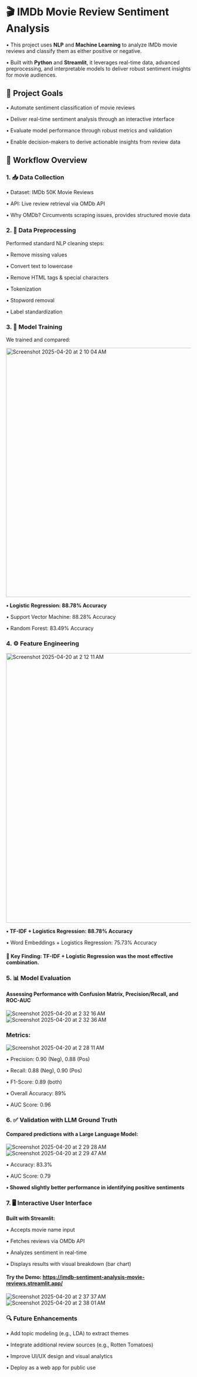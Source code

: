 # 🎬 IMDb Movie Review Sentiment Analysis

•	This project uses **NLP** and **Machine Learning** to analyze IMDb movie reviews and classify them as either positive or negative. 

•	Built with **Python** and **Streamlit**, it leverages real-time data, advanced preprocessing, and interpretable models to deliver robust sentiment insights for movie audiences.

## **📌 Project Goals**

•	Automate sentiment classification of movie reviews

•	Deliver real-time sentiment analysis through an interactive interface

•	Evaluate model performance through robust metrics and validation

•	Enable decision-makers to derive actionable insights from review data


## **🧠 Workflow Overview**

  ### **1. 	📥 Data Collection**
  
•	Dataset: IMDb 50K Movie Reviews

•	API: Live review retrieval via OMDb API

•	Why OMDb? Circumvents scraping issues, provides structured movie data



### **2. 🧹 Data Preprocessing**

Performed standard NLP cleaning steps:


•	Remove missing values


•	Convert text to lowercase


•	Remove HTML tags & special characters


•	Tokenization


•	Stopword removal


•	Label standardization


### **3. 🤖 Model Training**

We trained and compared:

<img width="678" alt="Screenshot 2025-04-20 at 2 10 04 AM" src="https://github.com/user-attachments/assets/d896344f-b72b-4352-9d9a-6aa8d375a10a" />


**•	Logistic Regression: 88.78% Accuracy**

•	Support Vector Machine: 88.28% Accuracy

•	Random Forest: 83.49% Accuracy

###  **4. ⚙️ Feature Engineering**

<img width="734" alt="Screenshot 2025-04-20 at 2 12 11 AM" src="https://github.com/user-attachments/assets/11ab7f3b-c077-4e83-915e-d2d22ea3a6df" />

**•	TF-IDF + Logistics Regression: 88.78% Accuracy**

•	Word Embeddings + Logistics Regression: 75.73% Accuracy

#### 🔑 Key Finding: TF-IDF + Logistic Regression was the most effective combination.



### **5. 📊 Model Evaluation**

#### **Assessing Performance with Confusion Matrix, Precision/Recall, and ROC-AUC**
![Screenshot 2025-04-20 at 2 32 16 AM](https://github.com/user-attachments/assets/b888fce0-27a6-4767-8439-fb05d8246663)
![Screenshot 2025-04-20 at 2 32 36 AM](https://github.com/user-attachments/assets/de8ce689-d2c9-4c3f-94b6-4bfd6d48a662)


### **Metrics:**
![Screenshot 2025-04-20 at 2 28 11 AM](https://github.com/user-attachments/assets/9aa6cccc-0667-4c20-9128-d0f5cca9ae76)

•	Precision: 0.90 (Neg), 0.88 (Pos)

•	Recall: 0.88 (Neg), 0.90 (Pos)

•	F1-Score: 0.89 (both)

•	Overall Accuracy: 89%

•	AUC Score: 0.96

### 6. ✅ Validation with LLM Ground Truth

#### **Compared predictions with a Large Language Model:**
![Screenshot 2025-04-20 at 2 29 28 AM](https://github.com/user-attachments/assets/d5901ba3-d03f-436e-a4f0-8974445c0d0d)
![Screenshot 2025-04-20 at 2 29 47 AM](https://github.com/user-attachments/assets/c39a0e13-c02d-4845-b885-3bd6d63d8d24)

•	Accuracy: 83.3%

•	AUC Score: 0.79

**•	Showed slightly better performance in identifying positive sentiments**

### 7. 🖥️ Interactive User Interface

**Built with Streamlit:**

•	Accepts movie name input

•	Fetches reviews via OMDb API

•	Analyzes sentiment in real-time

•	Displays results with visual breakdown (bar chart)

#### **Try the Demo: https://imdb-sentiment-analysis-movie-reviews.streamlit.app/**

![Screenshot 2025-04-20 at 2 37 37 AM](https://github.com/user-attachments/assets/d14f7f77-3b56-433f-9e3e-8a5b43b94651) ![Screenshot 2025-04-20 at 2 38 01 AM](https://github.com/user-attachments/assets/1f9a1b51-ad1b-48ed-875c-d54603a1cd56)

### **🔍 Future Enhancements**

•	Add topic modeling (e.g., LDA) to extract themes

•	Integrate additional review sources (e.g., Rotten Tomatoes)

•	Improve UI/UX design and visual analytics

•	Deploy as a web app for public use


